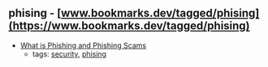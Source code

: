 phising - [www.bookmarks.dev/tagged/phising](https://www.bookmarks.dev/tagged/phising)
---
* [What is Phishing and Phishing Scams](https://www.microsoft.com/en-us/safety/online-privacy/phishing-symptoms.aspx)
    * tags: [security](../tags/security.md), [phising](../tags/phising.md)
